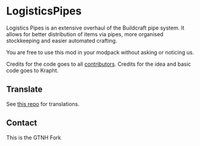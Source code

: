 # LogisticsPipes

Logistics Pipes is an extensive overhaul of the Buildcraft pipe system. It allows for better distribution of items via pipes, more organised stockkeeping and easier automated crafting.

You are free to use this mod in your modpack without asking or noticing us.

Credits for the code goes to all [contributors](https://github.com/RS485/LogisticsPipes/contributors).
Credits for the idea and basic code goes to Krapht.

## Translate

See [this repo](https://github.com/RS485/LogisticsPipes-Language) for translations.

## Contact

This is the GTNH Fork
